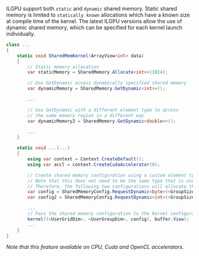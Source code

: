 ILGPU support both `static` and `dynamic` shared memory.
Static shared memory is limited to `statically known` allocations which have a known size at compile time of the kernel.
The latest ILGPU versions allow the use of dynamic shared memory, which can be specified for each kernel launch individually.

```c#
class ...
{
    static void SharedMemKernel(ArrayView<int> data)
    {
        // Static memory allocation
        var staticMemory = SharedMemory.Allocate<int>>(1024);

        // Use GetDynamic access dynamically specified shared memory
        var dynamicMemory = SharedMemory.GetDynamic<int>>();

        ...

        // Use GetDynamic with a different element type to access
        // the same memory region in a different way
        var dynamicMemory2 = SharedMemory.GetDynamic<double>>();

        ...
    }

    static void ...(...)
    {
        using var context = Context.CreateDefault();
        using var accl = context.CreateCudaAccelerator(0);

        // Create shared memory configuration using a custom element type.
        // Note that this does not need to be the same type that is used in the scope of the kernel.
        // Therefore, the following two configurations will allocate the same amount of shared memory:
        var config = SharedMemoryConfig.RequestDynamic<byte>(<GroupSize> * sizeof(byte));
        var config2 = SharedMemoryConfig.RequestDynamic<int>(<GroupSize>);

        ...
        // Pass the shared memory configuration to the kernel configuration
        kernel((<UserGridDim>, <UserGroupDim>, config), buffer.View);
        ...
    }
}
```

*Note that this feature available on CPU, Cuda and OpenCL accelerators.*
